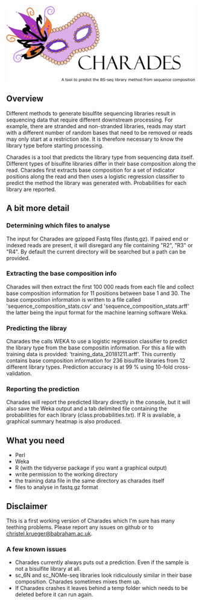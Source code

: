 
<img src="images/charades_logo.png" width="500" height="200">

## Overview

Different methods to generate bisulfite sequencing libraries result in sequencing data that require different downstream processing. For example, there are stranded and non-stranded libraries, reads may start with a different number of random bases that need to be removed or reads may only start at a restriction site. It is therefore necessary to know the library type before starting processing.

Charades is a tool that predicts the library type from sequencing data itself. Different types of bisulfite libraries differ in their base composition along the read. Charades first extracts base composition for a set of indicator positions along the read and then uses a logistic regression classifier to predict the method the library was generated with. Probabilities for each library are reported.

## A bit more detail

### Determining which files to analyse
The input for Charades are gzipped Fastq files (fastq.gz). If paired end or indexed reads are present, it will disregard any file containing "R2", "R3" or "R4". By default the current directory will be searched but a path can be provided.

### Extracting the base composition info
Charades will then extract the first 100 000 reads from each file and collect base composition information for 11 positions between base 1 and 30. The base composition information is written to a file called 'sequence_composition_stats.csv' and 'sequence_composition_stats.arff' the latter being the input format for the machine learning software Weka.

### Predicting the libray
Charades the calls WEKA to use a logistic regression classifier to predict the library type from the base compositin information. For this a file with training data is provided: 'training_data_20181211.arff'. This currently contains base composition information for 236 bisulfite libraries from 12 different library types. Prediction accuracy is at 99 % using 10-fold cross-validation.

### Reporting the prediction
Charades will report the predicted library directly in the console, but it will also save the Weka output and a tab delimited file containing the probabilities for each library (class.probabilities.txt). If R is available, a graphical summary heatmap is also produced.

## What you need
- Perl
- Weka
- R (with the tidyverse package if you want a graphical output)
- write permission to the working directory
- the training data file in the same directory as charades itself
- files to analyse in fastq.gz format

## Disclaimer
This is a first working version of Charades which I'm sure has many teething problems. Please report any issues on github or to christel.krueger@babraham.ac.uk.

### A few known issues
- Charades currently always puts out a prediction. Even if the sample is not a bisulfite library at all.
- sc_6N and sc_NOMe-seq libraries look ridiculously similar in their base composition. Charades sometimes mixes them up.
- If Charades crashes it leaves behind a temp folder which needs to be deleted before it can run again.
